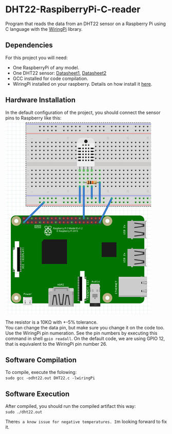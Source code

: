 # DHT22-RaspiberryPi-C-reader
Program that reads the data from an DHT22 sensor on a Raspberry Pi using C language with the [WiringPi](http://wiringpi.com/) library.

## Dependencies
For this project you will need:
* One RaspberryPi of any model.
* One DHT22 sensor: [Datasheet1](https://cdn-shop.adafruit.com/datasheets/Digital+humidity+and+temperature+sensor+AM2302.pdf), [Datasheet2](https://www.sparkfun.com/datasheets/Sensors/Temperature/DHT22.pdf)
* GCC installed for code compilation.
* WiringPi installed on your raspberry. Details on how install it [here](http://wiringpi.com/download-and-install/).

## Hardware Installation
In the default configuration of the project, you should connect the sensor pins to Raspberry like this:  
![alt tag](https://raw.githubusercontent.com/rmzamith/DHT22-RaspiberryPi-C-reader/master/dht22.png)  

The resistor is a 10KΩ with +-5% tolerance.  
You can change the data pin, but make sure you change it on the code too.  
Use the WiringPi pin numeration. See the pin numbers by executing this command in shell `gpio readall`.  On the default code, we are using GPIO 12, that is equivalent to the WiringPi pin number 26.

## Software Compilation
To compile, execute the folowing:  
`sudo gcc -odht22.out DHT22.c -lwiringPi`

## Software Execution
After compiled, you should run the compiled artifact this way:  
`sudo ./dht22.out`


There`s a know issue for negative temperatures. I`m looking forward to fix it.
